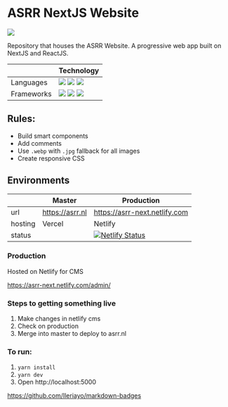 # ASRR NextJS Website
<img src ="https://img.shields.io/badge/Powered%20By-ASRR-red"/>


Repository that houses the ASRR Website. A progressive web app built on NextJS and ReactJS.


|   | Technology |
| ------------- | ------------- |
| Languages  | <img src="https://img.shields.io/badge/javascript%20-%23323330.svg?&style=for-the-badge&logo=javascript&logoColor=%23F7DF1E"/> <img src="https://img.shields.io/badge/html5%20-%23E34F26.svg?&style=for-the-badge&logo=html5&logoColor=white"/> 	<img src="https://img.shields.io/badge/css3%20-%231572B6.svg?&style=for-the-badge&logo=css3&logoColor=white"/> |
| Frameworks  | <img src="https://img.shields.io/badge/react%20-%2320232a.svg?&style=for-the-badge&logo=react&logoColor=%2361DAFB"/> <img src="https://img.shields.io/badge/NextJS%20-black.svg?&style=for-the-badge&logo=NextJS&logoColor=white"/> <img src="https://img.shields.io/badge/vercel%20-%23000000.svg?&style=for-the-badge&logo=vercel&logoColor=white"/> |

## Rules:

- Build smart components
- Add comments
- Use `.webp` with `.jpg` fallback for all images
- Create responsive CSS



## Environments

|   | Master | Production |
| ------------- | ------------- |------------- |
|  url | https://asrr.nl  | https://asrr-next.netlify.com |
| hosting  | Vercel  | Netlify |
|status| |[![Netlify Status](https://api.netlify.com/api/v1/badges/7c33d9e2-b64e-4965-a00d-63ebcce137b8/deploy-status)](https://app.netlify.com/sites/infallible-mirzakhani-918b0f/deploys) |


### Production
Hosted on Netlify for CMS

https://asrr-next.netlify.com/admin/

### Steps to getting something live
1. Make changes in netlify cms
2. Check on production 
3. Merge into master to deploy to asrr.nl

### To run:
1. `yarn install`
2. `yarn dev`
3. Open http://localhost:5000


https://github.com/Ileriayo/markdown-badges
